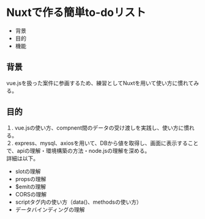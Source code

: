 # Nuxtで作る簡単to-doリスト
* 背景
* 目的
* 機能
## 背景
vue.jsを扱った案件に参画するため、練習としてNuxtを用いて使い方に慣れてみる。
## 目的
１. vue.jsの使い方、compnent間のデータの受け渡しを実践し、使い方に慣れる。 <br>
２. express、mysql、axiosを用いて、DBから値を取得し、画面に表示することで、apiの理解・環境構築の方法・node.jsの理解を深める。 <br>
詳細は以下。
* slotの理解
* propsの理解
* $emitの理解
* CORSの理解
* scriptタグ内の使い方（data()、methodsの使い方）
* データバインディングの理解
